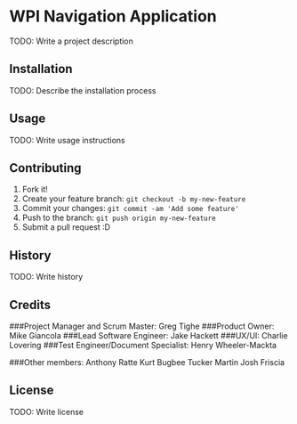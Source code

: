 # WPI Navigation Application

TODO: Write a project description

## Installation

TODO: Describe the installation process

## Usage

TODO: Write usage instructions

## Contributing

1. Fork it!
2. Create your feature branch: `git checkout -b my-new-feature`
3. Commit your changes: `git commit -am 'Add some feature'`
4. Push to the branch: `git push origin my-new-feature`
5. Submit a pull request :D

## History

TODO: Write history

## Credits

###Project Manager and Scrum Master: 
Greg Tighe
###Product Owner: 
Mike Giancola
###Lead Software Engineer: 
Jake Hackett
###UX/UI: 
Charlie Lovering
###Test Engineer/Document Specialist: 
Henry Wheeler-Mackta

###Other members: 
Anthony Ratte
Kurt Bugbee
Tucker Martin
Josh Friscia


## License

TODO: Write license

